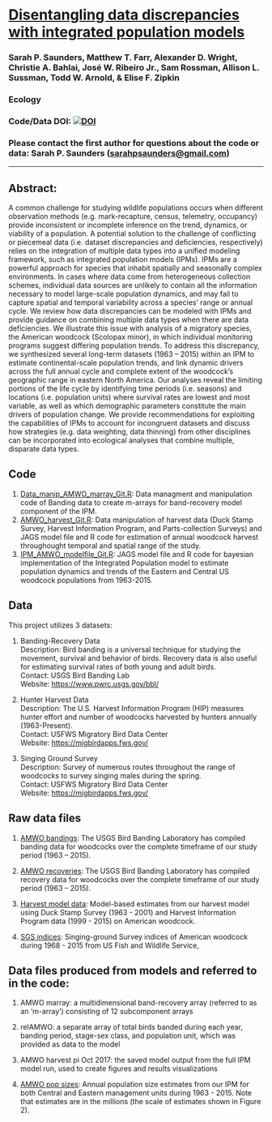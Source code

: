 # [Disentangling data discrepancies with integrated population models](https://esajournals.onlinelibrary.wiley.com/doi/10.1002/ecy.2714)

### Sarah P. Saunders, Matthew T. Farr, Alexander D. Wright, Christie A. Bahlai, José W. Ribeiro Jr., Sam Rossman, Allison L. Sussman, Todd W. Arnold, & Elise F. Zipkin

### Ecology

### Code/Data DOI: [![DOI](https://zenodo.org/badge/DOI/10.5281/zenodo.2532006.svg)](https://doi.org/10.5281/zenodo.2532006)

### Please contact the first author for questions about the code or data: Sarah P. Saunders (sarahpsaunders@gmail.com)
__________________________________________________________________________________________________________________________________________

## Abstract:
A common challenge for studying wildlife populations occurs when different observation methods (e.g. mark-recapture, census, telemetry, occupancy) provide inconsistent or incomplete inference on the trend, dynamics, or viability of a population. A potential solution to the challenge of conflicting or piecemeal data (i.e. dataset discrepancies and deficiencies, respectively) relies on the integration of multiple data types into a unified modeling framework, such as integrated population models (IPMs). IPMs are a powerful approach for species that inhabit spatially and seasonally complex environments. In cases where data come from heterogeneous collection schemes, individual data sources are unlikely to contain all the information necessary to model large-scale population dynamics, and may fail to capture spatial and temporal variability across a species’ range or annual cycle. We review how data discrepancies can be modeled with IPMs and provide guidance on combining multiple data types when there are data deficiencies. We illustrate this issue with analysis of a migratory species, the American woodcock (Scolopax minor), in which individual monitoring programs suggest differing population trends. To address this discrepancy, we synthesized several long-term datasets (1963 – 2015) within an IPM to estimate continental-scale population trends, and link dynamic drivers across the full annual cycle and complete extent of the woodcock’s geographic range in eastern North America. Our analyses reveal the limiting portions of the life cycle by identifying time periods (i.e. seasons) and locations (i.e. population units) where survival rates are lowest and most variable, as well as which demographic parameters constitute the main drivers of population change. We provide recommendations for exploiting the capabilities of IPMs to account for incongruent datasets and discuss how strategies (e.g. data weighting, data thinning) from other disciplines can be incorporated into ecological analyses that combine multiple, disparate data types.  

## Code 
1. [Data_manip_AMWO_marray_Git.R](https://github.com/zipkinlab/timberdoodle/blob/master/Data_manip_AMWO_marray_Git.R): Data managment and manipulation code of Banding data to create m-arrays for band-recovery model component of the IPM. 
2. [AMWO_harvest_Git.R](https://github.com/zipkinlab/timberdoodle/blob/master/AMWO_harvest_Git.R): Data manipulation of harvest data (Duck Stamp Survey, Harvest Information Program, and Parts-collection Surveys) and JAGS model file and R code for estimation of annual woodcock harvest throughought temporal and spatial range of the study.
3. [IPM_AMWO_modelfile_Git.R](https://github.com/zipkinlab/timberdoodle/blob/master/IPM_AMWO_modelfile_Git.R): JAGS model file and R code for bayesian implementation of the Integrated Population model to estimate population dynamics and trends of the Eastern and Central US woodcock populations from 1963-2015.

## Data
This project utilizes 3 datasets:  

1) Banding-Recovery Data  
Description: Bird banding is a universal technique for studying the movement, survival and behavior of birds. Recovery data is also useful for estimating survival rates of both young and adult birds.  
Contact: USGS Bird Banding Lab  
Website: https://www.pwrc.usgs.gov/bbl/  

2) Hunter Harvest Data  
Description: The U.S. Harvest Information Program (HIP) measures hunter effort and number of woodcocks harvested by hunters annually (1963-Present).  
Contact: USFWS Migratory Bird Data Center  
Website: https://migbirdapps.fws.gov/  

3) Singing Ground Survey  
Description: Survey of numerous routes throughout the range of woodcocks to survey singing males during the spring.   	
Contact: USFWS Migratory Bird Data Center  
Website: https://migbirdapps.fws.gov/  

## Raw data files

1) [AMWO bandings](https://github.com/zipkinlab/Saunders_etal_2019_Ecol/blob/master/Raw_Data/AMWO%20bandings.csv): The USGS Bird Banding Laboratory has compiled banding data for woodcocks over the complete timeframe of our study period (1963 – 2015).

2) [AMWO recoveries](https://github.com/zipkinlab/Saunders_etal_2019_Ecol/blob/master/Raw_Data/AMWO%20recoveries.csv): The USGS Bird Banding Laboratory has compiled recovery data for woodcocks over the complete timeframe of our study period (1963 – 2015).

3) [Harvest model data](https://github.com/zipkinlab/Saunders_etal_2019_Ecol/blob/master/Raw_Data/Harvest_model_data.Rda): Model-based estimates from our harvest model using Duck Stamp Survey (1963 - 2001) and Harvest Information Program data (1999 - 2015) on American woodcock.

4) [SGS indices](https://github.com/zipkinlab/Saunders_etal_2019_Ecol/blob/master/Raw_Data/SGS-indices.csv): Singing-ground Survey indices of American woodcock during 1968 - 2015 from US Fish and Wildlife Service,

## Data files produced from models and referred to in the code:

1) AMWO marray: a multidimensional band-recovery array (referred to as an ‘m-array’) consisting of 12 subcomponent arrays

2) relAMWO: a separate array of total birds banded during each year, banding period, stage-sex class, and population unit, which was provided as data to the model

3) AMWO harvest pi Oct 2017: the saved model output from the full IPM model run, used to create figures and results visualizations

4) [AMWO pop sizes](https://github.com/zipkinlab/Saunders_etal_2019_Ecol/blob/master/AMWO_pop_sizes.csv): Annual population size estimates from our IPM for both Central and Eastern management units during 1963 - 2015. Note that estimates are in the millions (the scale of estimates shown in Figure 2).

